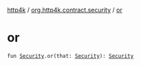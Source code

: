 [http4k](../index.md) / [org.http4k.contract.security](index.md) / [or](./or.md)

# or

`fun `[`Security`](-security/index.md)`.or(that: `[`Security`](-security/index.md)`): `[`Security`](-security/index.md)